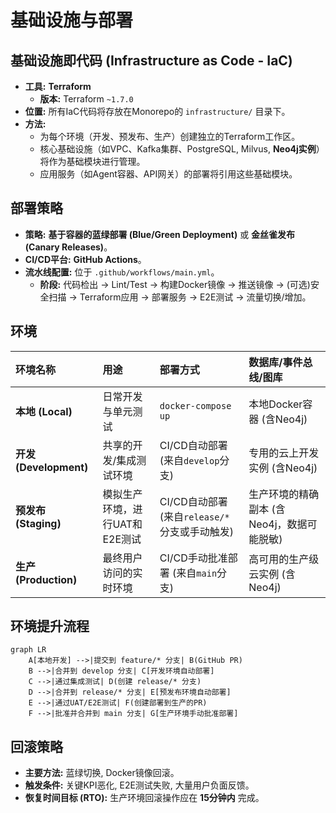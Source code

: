 # 基础设施与部署

## 基础设施即代码 (Infrastructure as Code - IaC)

*   **工具:** **Terraform** 
    *   **版本:** Terraform `~1.7.0`
*   **位置:** 所有IaC代码将存放在Monorepo的 `infrastructure/` 目录下。
*   **方法:**
    *   为每个环境（开发、预发布、生产）创建独立的Terraform工作区。
    *   核心基础设施（如VPC、Kafka集群、PostgreSQL, Milvus, **Neo4j实例**）将作为基础模块进行管理。
    *   应用服务（如Agent容器、API网关）的部署将引用这些基础模块。

## 部署策略

*   **策略:** **基于容器的蓝绿部署 (Blue/Green Deployment)** 或 **金丝雀发布 (Canary Releases)**。
*   **CI/CD平台:** **GitHub Actions**。
*   **流水线配置:** 位于 `.github/workflows/main.yml`。
    *   **阶段:** 代码检出 -> Lint/Test -> 构建Docker镜像 -> 推送镜像 -> (可选)安全扫描 -> Terraform应用 -> 部署服务 -> E2E测试 -> 流量切换/增加。

## 环境

| 环境名称 | 用途 | 部署方式 | 数据库/事件总线/图库 |
| :--- | :--- | :--- | :--- |
| **本地 (Local)** | 日常开发与单元测试 | `docker-compose up` | 本地Docker容器 (含Neo4j) |
| **开发 (Development)** | 共享的开发/集成测试环境 | CI/CD自动部署 (来自`develop`分支) | 专用的云上开发实例 (含Neo4j) |
| **预发布 (Staging)** | 模拟生产环境，进行UAT和E2E测试 | CI/CD自动部署 (来自`release/*`分支或手动触发) | 生产环境的精确副本 (含Neo4j，数据可能脱敏) |
| **生产 (Production)** | 最终用户访问的实时环境 | CI/CD手动批准部署 (来自`main`分支) | 高可用的生产级云实例 (含Neo4j) |

## 环境提升流程
```mermaid
graph LR
    A[本地开发] -->|提交到 feature/* 分支| B(GitHub PR)
    B -->|合并到 develop 分支| C[开发环境自动部署]
    C -->|通过集成测试| D(创建 release/* 分支)
    D -->|合并到 release/* 分支| E[预发布环境自动部署]
    E -->|通过UAT/E2E测试| F(创建部署到生产的PR)
    F -->|批准并合并到 main 分支| G[生产环境手动批准部署]
```

## 回滚策略

*   **主要方法:** 蓝绿切换, Docker镜像回滚。
*   **触发条件:** 关键KPI恶化, E2E测试失败, 大量用户负面反馈。
*   **恢复时间目标 (RTO):** 生产环境回滚操作应在 **15分钟内** 完成。
